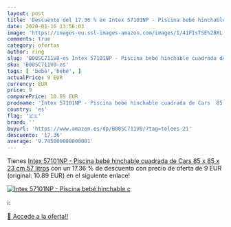 ```yaml
---
layout: post
title: 'Descuento del 17.36 % en Intex 57101NP - Piscina bebé hinchable c'
date: 2020-01-16 13:56:03
image: 'https://images-eu.ssl-images-amazon.com/images/I/41FIsTSE%2BXL._SL400_.jpg'
comments: true
category: ofertas
author: ring
slug: 'B00SC711V0-es Intex 57101NP - Piscina bebé hinchable cuadrada de Cars 85...'
sku: 'B00SC711V0-es'
tags: [ 'bebé','bebé', ]
actualPrice: 9 EUR
currency: EUR
price: 9
comparePrice: 10.89 EUR
prodname: 'Intex 57101NP - Piscina bebé hinchable cuadrada de Cars  85 x 85 x 23 cm  57 litros'
country: 'es'
flag: '🇪🇸'
brand: ''
buyurl: 'https://www.amazon.es/dp/B00SC711V0/?tag=tolees-21'
descuento: '17.36'
average: '9.745000000000001'
---
```


Tienes [Intex 57101NP - Piscina bebé hinchable cuadrada de Cars  85 x 85 x 23 cm  57 litros](https://www.amazon.es/dp/B00SC711V0/?tag=tolees-21) con un 17.36 % de descuento con precio de oferta de 9 EUR (original: 10.89 EUR) en el siguiente enlace!

[![Intex 57101NP - Piscina bebé hinchable c](https://images-eu.ssl-images-amazon.com/images/I/41FIsTSE%2BXL._SL400_.jpg)](https://www.amazon.es/dp/B00SC711V0/?tag=tolees-21)

ℹ️:


[🛒 Accede a la oferta!!](https://www.amazon.es/dp/B00SC711V0/?tag=tolees-21)
